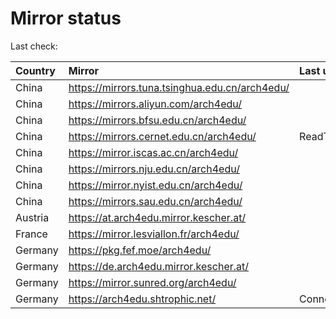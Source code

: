 <script src="./time.js"></script>
# Mirror status
Last check: <script type="text/javascript">localize(1759555271.4365528);</script>

|Country|Mirror|Last update|
|:------|:-----|:----------|
|China|https://mirrors.tuna.tsinghua.edu.cn/arch4edu/|<script type="text/javascript">localize(1759516978);</script>|
|China|https://mirrors.aliyun.com/arch4edu/|<script type="text/javascript">localize(1759516978);</script>|
|China|https://mirrors.bfsu.edu.cn/arch4edu/|<script type="text/javascript">localize(1759516978);</script>|
|China|https://mirrors.cernet.edu.cn/arch4edu/|ReadTimeout|
|China|https://mirror.iscas.ac.cn/arch4edu/|<script type="text/javascript">localize(1759516978);</script>|
|China|https://mirrors.nju.edu.cn/arch4edu/|<script type="text/javascript">localize(1759516978);</script>|
|China|https://mirror.nyist.edu.cn/arch4edu/|<script type="text/javascript">localize(1759516978);</script>|
|China|https://mirrors.sau.edu.cn/arch4edu/|<script type="text/javascript">localize(1756795646);</script>|
|Austria|https://at.arch4edu.mirror.kescher.at/|<script type="text/javascript">localize(1759516978);</script>|
|France|https://mirror.lesviallon.fr/arch4edu/|<script type="text/javascript">localize(1756709288);</script>|
|Germany|https://pkg.fef.moe/arch4edu/|<script type="text/javascript">localize(1759516978);</script>|
|Germany|https://de.arch4edu.mirror.kescher.at/|<script type="text/javascript">localize(1759516978);</script>|
|Germany|https://mirror.sunred.org/arch4edu/|<script type="text/javascript">localize(1759516978);</script>|
|Germany|https://arch4edu.shtrophic.net/|ConnectionError|

<script src="./tablefilter/tablefilter.js"></script>
<script src="./table.js"></script>